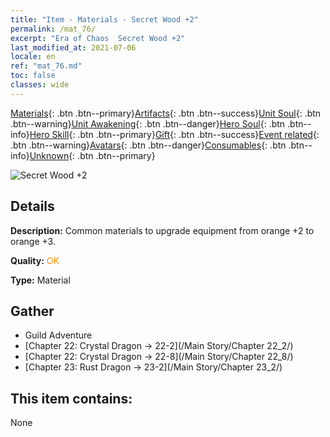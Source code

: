 ```yaml
---
title: "Item - Materials - Secret Wood +2"
permalink: /mat_76/
excerpt: "Era of Chaos  Secret Wood +2"
last_modified_at: 2021-07-06
locale: en
ref: "mat_76.md"
toc: false
classes: wide
---
```

 [Materials](/Items/){: .btn .btn--primary}[Artifacts](/Items/Artifacts/){: .btn .btn--success}[Unit Soul](/Items/UnitSoul/){: .btn .btn--warning}[Unit Awakening](/Items/UnitAwakening/){: .btn .btn--danger}[Hero Soul](/Items/HeroSoul/){: .btn .btn--info}[Hero Skill](/Items/HeroSkill/){: .btn .btn--primary}[Gift](/Items/Gift/){: .btn .btn--success}[Event related](/Items/Events/){: .btn .btn--warning}[Avatars](/Items/Avatars/){: .btn .btn--danger}[Consumables](/Items/Consumables/){: .btn .btn--info}[Unknown](/Items/Unknown/){: .btn .btn--primary}

 ![Secret Wood +2](/images/t/i_cailiao_mucai3.png)

## Details
 **Description:** Common materials to upgrade equipment from orange +2 to orange +3.

 **Quality:** <span style="color: #FF8C00">OK</span>

 **Type:** Material

## Gather

*    Guild Adventure 
*    [Chapter 22: Crystal Dragon -> 22-2](/Main Story/Chapter 22_2/) 
*    [Chapter 22: Crystal Dragon -> 22-8](/Main Story/Chapter 22_8/) 
*    [Chapter 23: Rust Dragon -> 23-2](/Main Story/Chapter 23_2/) 

## This item contains:

  None

